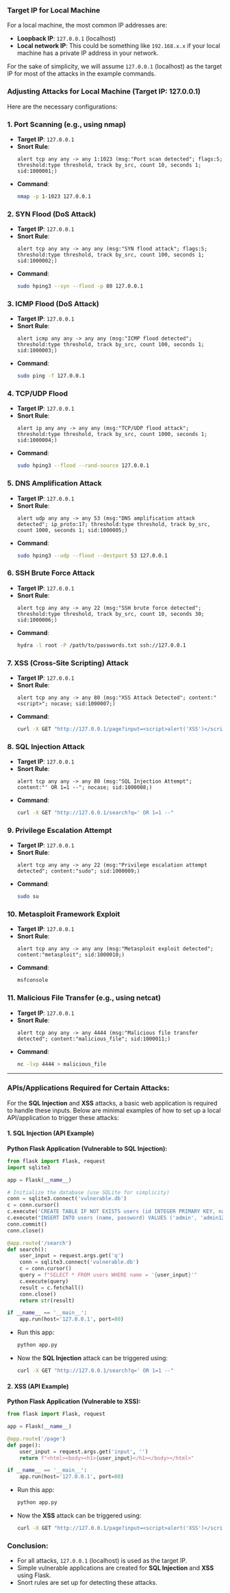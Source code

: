 ### Target IP for Local Machine
For a local machine, the most common IP addresses are:
- **Loopback IP**: `127.0.0.1` (localhost)
- **Local network IP**: This could be something like `192.168.x.x` if your local machine has a private IP address in your network.

For the sake of simplicity, we will assume `127.0.0.1` (localhost) as the target IP for most of the attacks in the example commands.

### Adjusting Attacks for Local Machine (Target IP: 127.0.0.1)

Here are the necessary configurations:

### 1. **Port Scanning (e.g., using nmap)**
   - **Target IP**: `127.0.0.1`
   - **Snort Rule**:
     ```snort
     alert tcp any any -> any 1:1023 (msg:"Port scan detected"; flags:S; threshold:type threshold, track by_src, count 10, seconds 1; sid:1000001;)
     ```
   - **Command**:
     ```bash
     nmap -p 1-1023 127.0.0.1
     ```

### 2. **SYN Flood (DoS Attack)**
   - **Target IP**: `127.0.0.1`
   - **Snort Rule**:
     ```snort
     alert tcp any any -> any any (msg:"SYN flood attack"; flags:S; threshold:type threshold, track by_src, count 100, seconds 1; sid:1000002;)
     ```
   - **Command**:
     ```bash
     sudo hping3 --syn --flood -p 80 127.0.0.1
     ```

### 3. **ICMP Flood (DoS Attack)**
   - **Target IP**: `127.0.0.1`
   - **Snort Rule**:
     ```snort
     alert icmp any any -> any any (msg:"ICMP flood detected"; threshold:type threshold, track by_src, count 100, seconds 1; sid:1000003;)
     ```
   - **Command**:
     ```bash
     sudo ping -f 127.0.0.1
     ```

### 4. **TCP/UDP Flood**
   - **Target IP**: `127.0.0.1`
   - **Snort Rule**:
     ```snort
     alert ip any any -> any any (msg:"TCP/UDP flood attack"; threshold:type threshold, track by_src, count 1000, seconds 1; sid:1000004;)
     ```
   - **Command**:
     ```bash
     sudo hping3 --flood --rand-source 127.0.0.1
     ```

### 5. **DNS Amplification Attack**
   - **Target IP**: `127.0.0.1`
   - **Snort Rule**:
     ```snort
     alert udp any any -> any 53 (msg:"DNS amplification attack detected"; ip_proto:17; threshold:type threshold, track by_src, count 1000, seconds 1; sid:1000005;)
     ```
   - **Command**:
     ```bash
     sudo hping3 --udp --flood --destport 53 127.0.0.1
     ```

### 6. **SSH Brute Force Attack**
   - **Target IP**: `127.0.0.1`
   - **Snort Rule**:
     ```snort
     alert tcp any any -> any 22 (msg:"SSH brute force detected"; threshold:type threshold, track by_src, count 10, seconds 30; sid:1000006;)
     ```
   - **Command**:
     ```bash
     hydra -l root -P /path/to/passwords.txt ssh://127.0.0.1
     ```

### 7. **XSS (Cross-Site Scripting) Attack**
   - **Target IP**: `127.0.0.1`
   - **Snort Rule**:
     ```snort
     alert tcp any any -> any 80 (msg:"XSS Attack Detected"; content:"<script>"; nocase; sid:1000007;)
     ```
   - **Command**:
     ```bash
     curl -X GET "http://127.0.0.1/page?input=<script>alert('XSS')</script>"
     ```

### 8. **SQL Injection Attack**
   - **Target IP**: `127.0.0.1`
   - **Snort Rule**:
     ```snort
     alert tcp any any -> any 80 (msg:"SQL Injection Attempt"; content:"' OR 1=1 --"; nocase; sid:1000008;)
     ```
   - **Command**:
     ```bash
     curl -X GET "http://127.0.0.1/search?q=' OR 1=1 --"
     ```

### 9. **Privilege Escalation Attempt**
   - **Target IP**: `127.0.0.1`
   - **Snort Rule**:
     ```snort
     alert tcp any any -> any 22 (msg:"Privilege escalation attempt detected"; content:"sudo"; sid:1000009;)
     ```
   - **Command**:
     ```bash
     sudo su
     ```

### 10. **Metasploit Framework Exploit**
   - **Target IP**: `127.0.0.1`
   - **Snort Rule**:
     ```snort
     alert tcp any any -> any any (msg:"Metasploit exploit detected"; content:"metasploit"; sid:1000010;)
     ```
   - **Command**:
     ```bash
     msfconsole
     ```

### 11. **Malicious File Transfer (e.g., using netcat)**
   - **Target IP**: `127.0.0.1`
   - **Snort Rule**:
     ```snort
     alert tcp any any -> any 4444 (msg:"Malicious file transfer detected"; content:"malicious_file"; sid:1000011;)
     ```
   - **Command**:
     ```bash
     nc -lvp 4444 > malicious_file
     ```

---

### **APIs/Applications Required for Certain Attacks:**
For the **SQL Injection** and **XSS** attacks, a basic web application is required to handle these inputs. Below are minimal examples of how to set up a local API/application to trigger these attacks:

#### 1. **SQL Injection (API Example)**

**Python Flask Application (Vulnerable to SQL Injection):**
```python
from flask import Flask, request
import sqlite3

app = Flask(__name__)

# Initialize the database (use SQLite for simplicity)
conn = sqlite3.connect('vulnerable.db')
c = conn.cursor()
c.execute('CREATE TABLE IF NOT EXISTS users (id INTEGER PRIMARY KEY, name TEXT, password TEXT)')
c.execute("INSERT INTO users (name, password) VALUES ('admin', 'admin123')")
conn.commit()
conn.close()

@app.route('/search')
def search():
    user_input = request.args.get('q')
    conn = sqlite3.connect('vulnerable.db')
    c = conn.cursor()
    query = f"SELECT * FROM users WHERE name = '{user_input}'"
    c.execute(query)
    result = c.fetchall()
    conn.close()
    return str(result)

if __name__ == '__main__':
    app.run(host='127.0.0.1', port=80)
```
- Run this app:
  ```bash
  python app.py
  ```
- Now the **SQL Injection** attack can be triggered using:
  ```bash
  curl -X GET "http://127.0.0.1/search?q=' OR 1=1 --"
  ```

#### 2. **XSS (API Example)**

**Python Flask Application (Vulnerable to XSS):**
```python
from flask import Flask, request

app = Flask(__name__)

@app.route('/page')
def page():
    user_input = request.args.get('input', '')
    return f"<html><body><h1>{user_input}</h1></body></html>"

if __name__ == '__main__':
    app.run(host='127.0.0.1', port=80)
```
- Run this app:
  ```bash
  python app.py
  ```
- Now the **XSS** attack can be triggered using:
  ```bash
  curl -X GET "http://127.0.0.1/page?input=<script>alert('XSS')</script>"
  ```

### Conclusion:
- For all attacks, `127.0.0.1` (localhost) is used as the target IP.
- Simple vulnerable applications are created for **SQL Injection** and **XSS** using Flask.
- Snort rules are set up for detecting these attacks.